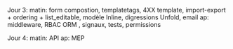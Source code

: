 Jour 3: 
matin: form compostion, templatetags,  4XX template, import-export + ordering + list_editable, modèle Inline, digressions Unfold, email 
ap:  middleware, RBAC ORM , signaux, tests, permissions

<!-- 
EMAIL_BACKEND = 'django.core.mail.backends.console.EmailBackend'
# EMAIL_BACKEND = 'django.core.mail.backends.smtp.EmailBackend'
# EMAIL_HOST = 'smtp.example.com'
# EMAIL_PORT = 587
# EMAIL_USE_TLS = True
# EMAIL_HOST_USER = 'your-email@example.com'
# EMAIL_HOST_PASSWORD = 'your-email-password'


from django import template

register = template.Library()

@register.filter(name='add_class')
def add_class(field, css_class):
    return field.as_widget(attrs={"class": css_class})


class SimpleLoggingMiddleware:
    def __init__(self, get_response):
        self.get_response = get_response

    def __call__(self, request):
        # Code to be executed for each request before
        # the view (and later middleware) are called.
        print(f"Request path: {request.path}")

        response = self.get_response(request)

        # Code to be executed for each request/response after
        # the view is called.
        return response -->

Jour 4:
matin: API
ap: MEP